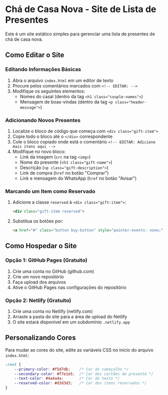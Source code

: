 # Chá de Casa Nova - Site de Lista de Presentes

Este é um site estático simples para gerenciar uma lista de presentes de chá de casa nova.

## Como Editar o Site

### Editando Informações Básicas

1. Abra o arquivo `index.html` em um editor de texto
2. Procure pelos comentários marcados com `<!-- EDITAR: -->`
3. Modifique os seguintes elementos:
   - Nomes do casal (dentro da tag `<h1 class="couple-names">`)
   - Mensagem de boas-vindas (dentro da tag `<p class="header-message">`)

### Adicionando Novos Presentes

1. Localize o bloco de código que começa com `<div class="gift-item">`
2. Copie todo o bloco até o `</div>` correspondente
3. Cole o bloco copiado onde está o comentário `<!-- EDITAR: Adicione mais itens aqui -->`
4. Modifique no novo bloco:
   - Link da imagem (`src` na tag `<img>`)
   - Nome do presente (`<h3 class="gift-name">`)
   - Descrição (`<p class="gift-description">`)
   - Link de compra (`href` no botão "Comprar")
   - Link e mensagem do WhatsApp (`href` no botão "Avisar")

### Marcando um Item como Reservado

1. Adicione a classe `reserved` à `<div class="gift-item">`:
   ```html
   <div class="gift-item reserved">
   ```
2. Substitua os botões por:
   ```html
   <a href="#" class="button buy-button" style="pointer-events: none;">Reservado</a>
   ```

## Como Hospedar o Site

### Opção 1: GitHub Pages (Gratuito)

1. Crie uma conta no GitHub (github.com)
2. Crie um novo repositório
3. Faça upload dos arquivos
4. Ative o GitHub Pages nas configurações do repositório

### Opção 2: Netlify (Gratuito)

1. Crie uma conta no Netlify (netlify.com)
2. Arraste a pasta do site para a área de upload do Netlify
3. O site estará disponível em um subdomínio `.netlify.app`

## Personalizando Cores

Para mudar as cores do site, edite as variáveis CSS no início do arquivo `index.html`:

```css
:root {
    --primary-color: #f5d7db;    /* Cor do cabeçalho */
    --secondary-color: #f7e1e5;  /* Cor dos cartões de presente */
    --text-color: #4a4a4a;       /* Cor do texto */
    --reserved-color: #d3d3d3;   /* Cor dos itens reservados */
}
```
